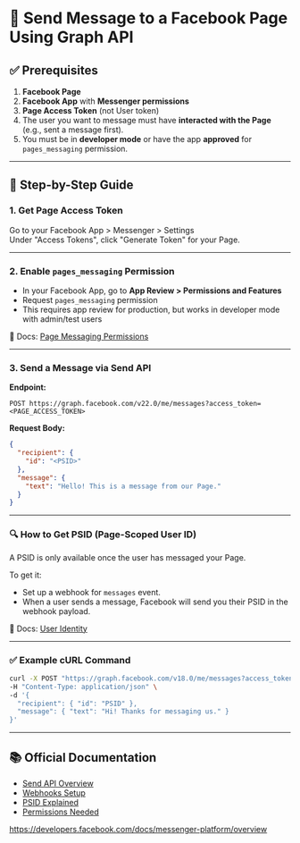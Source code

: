 
# 📩 Send Message to a Facebook Page Using Graph API

## ✅ Prerequisites

1. **Facebook Page**
2. **Facebook App** with **Messenger permissions**
3. **Page Access Token** (not User token)
4. The user you want to message must have **interacted with the Page** (e.g., sent a message first).
5. You must be in **developer mode** or have the app **approved** for `pages_messaging` permission.

---

## 📌 Step-by-Step Guide

### 1. **Get Page Access Token**

Go to your Facebook App > Messenger > Settings  
Under "Access Tokens", click "Generate Token" for your Page.

---

### 2. **Enable `pages_messaging` Permission**

- In your Facebook App, go to **App Review > Permissions and Features**
- Request `pages_messaging` permission
- This requires app review for production, but works in developer mode with admin/test users

📖 Docs: [Page Messaging Permissions](https://developers.facebook.com/docs/messenger-platform/reference/page-message-permissions/)

---

### 3. **Send a Message via Send API**

**Endpoint:**
```
POST https://graph.facebook.com/v22.0/me/messages?access_token=<PAGE_ACCESS_TOKEN>
```

**Request Body:**
```json
{
  "recipient": {
    "id": "<PSID>"
  },
  "message": {
    "text": "Hello! This is a message from our Page."
  }
}
```

---

### 🔍 How to Get PSID (Page-Scoped User ID)

A PSID is only available once the user has messaged your Page.

To get it:
- Set up a webhook for `messages` event.
- When a user sends a message, Facebook will send you their PSID in the webhook payload.

📖 Docs: [User Identity](https://developers.facebook.com/docs/messenger-platform/identity/user-profile/)

---

### ✅ Example cURL Command

```bash
curl -X POST "https://graph.facebook.com/v18.0/me/messages?access_token=PAGE_ACCESS_TOKEN" \
-H "Content-Type: application/json" \
-d '{
  "recipient": { "id": "PSID" },
  "message": { "text": "Hi! Thanks for messaging us." }
}'
```

---

## 📚 Official Documentation

- [Send API Overview](https://developers.facebook.com/docs/messenger-platform/send-messages/)
- [Webhooks Setup](https://developers.facebook.com/docs/messenger-platform/webhook)
- [PSID Explained](https://developers.facebook.com/docs/messenger-platform/identity/)
- [Permissions Needed](https://developers.facebook.com/docs/messenger-platform/reference/page-message-permissions/)


https://developers.facebook.com/docs/messenger-platform/overview